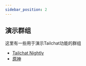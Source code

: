 ```yaml
---
sidebar_position: 2
---
```


## 演示群组

这里有一些用于演示Tailchat功能的群组

- [Tailchat Nightly](https://nightly.paw.msgbyte.com/invite/_V0cUQ-1)
- [原神](https://nightly.paw.msgbyte.com/invite/tjmCsZHt)
